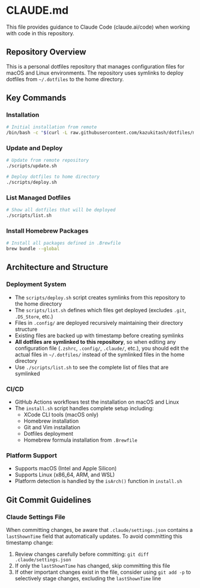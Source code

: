 # CLAUDE.md

This file provides guidance to Claude Code (claude.ai/code) when working with code in this repository.

## Repository Overview

This is a personal dotfiles repository that manages configuration files for macOS and Linux environments. The repository uses symlinks to deploy dotfiles from `~/.dotfiles` to the home directory.

## Key Commands

### Installation

```bash
# Initial installation from remote
/bin/bash -c "$(curl -L raw.githubusercontent.com/kazukitash/dotfiles/main/install.sh)"
```

### Update and Deploy

```bash
# Update from remote repository
./scripts/update.sh

# Deploy dotfiles to home directory
./scripts/deploy.sh
```

### List Managed Dotfiles

```bash
# Show all dotfiles that will be deployed
./scripts/list.sh
```

### Install Homebrew Packages

```bash
# Install all packages defined in .Brewfile
brew bundle --global
```

## Architecture and Structure

### Deployment System

- The `scripts/deploy.sh` script creates symlinks from this repository to the home directory
- The `scripts/list.sh` defines which files get deployed (excludes `.git`, `.DS_Store`, etc.)
- Files in `.config/` are deployed recursively maintaining their directory structure
- Existing files are backed up with timestamp before creating symlinks
- **All dotfiles are symlinked to this repository**, so when editing any configuration file (`.zshrc`, `.config/`, `.claude/`, etc.), you should edit the actual files in `~/.dotfiles/` instead of the symlinked files in the home directory
- Use `./scripts/list.sh` to see the complete list of files that are symlinked

### CI/CD

- GitHub Actions workflows test the installation on macOS and Linux
- The `install.sh` script handles complete setup including:
  - XCode CLI tools (macOS only)
  - Homebrew installation
  - Git and Vim installation
  - Dotfiles deployment
  - Homebrew formula installation from `.Brewfile`

### Platform Support

- Supports macOS (Intel and Apple Silicon)
- Supports Linux (x86_64, ARM, and WSL)
- Platform detection is handled by the `isArch()` function in `install.sh`

## Git Commit Guidelines

### Claude Settings File

When committing changes, be aware that `.claude/settings.json` contains a `lastShownTime` field that automatically updates. To avoid committing this timestamp change:

1. Review changes carefully before committing: `git diff .claude/settings.json`
2. If only the `lastShownTime` has changed, skip committing this file
3. If other important changes exist in the file, consider using `git add -p` to selectively stage changes, excluding the `lastShownTime` line
